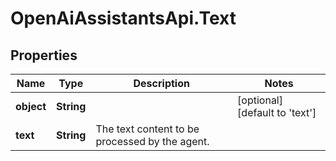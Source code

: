 # OpenAiAssistantsApi.Text

## Properties

Name | Type | Description | Notes
------------ | ------------- | ------------- | -------------
**object** | **String** |  | [optional] [default to &#39;text&#39;]
**text** | **String** | The text content to be processed by the agent. | 


